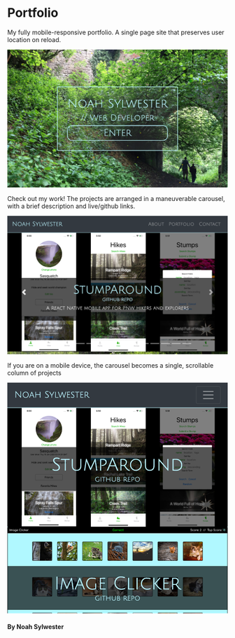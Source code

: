 # Portfolio

My fully mobile-responsive portfolio. A single page site that preserves user location on reload.

![splash screenshot](./screenshots/portfolioScreen1.png)

Check out my work! The projects are arranged in a maneuverable carousel, with a brief description and live/github links.

![portfolio screenshot](./screenshots/portfolioScreen2.png)

If you are on a mobile device, the carousel becomes a single, scrollable column of projects

![splash screenshot](./screenshots/portfolioScreen3.png)

#### By Noah Sylwester
